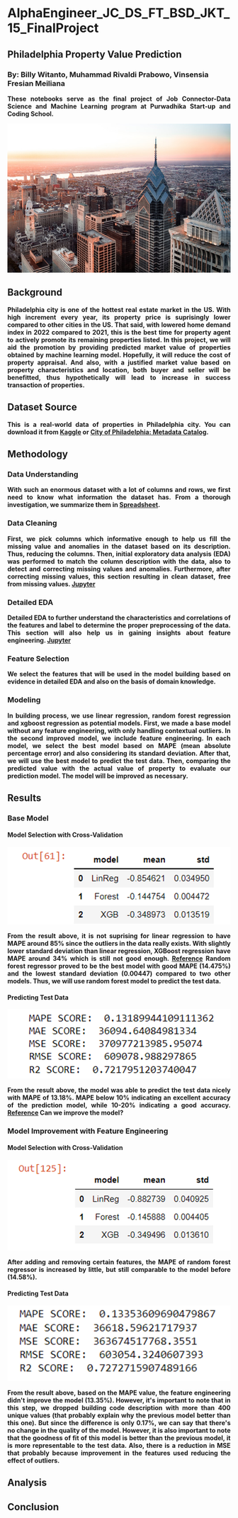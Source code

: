 # AlphaEngineer_JC_DS_FT_BSD_JKT_15_FinalProject
## Philadelphia Property Value Prediction
### By: Billy Witanto, Muhammad Rivaldi Prabowo, Vinsensia Fresian Meiliana

<p align='justify' style="font-weight: bold;">
These notebooks serve as the final project of Job Connector-Data Science and Machine Learning program at Purwadhika Start-up and Coding School.
</p>

<p align="center">
<img src="https://github.com/PurwadhikaDev/AlphaEngineer_JC_DS_FT_BSD_JKT_15_FinalProject/blob/main/Pictures/ReadMe%20Header.jpg">
</p>

## Background
<p align='justify' style="font-weight: bold;">
Philadelphia city is one of the hottest real estate market in the US. With high increment every year, its property price is suprisingly lower compared to other cities in the US. That said, with lowered home demand index in 2022 compared to 2021, this is the best time for property agent to actively promote its remaining properties listed. In this project, we will aid the promotion by providing predicted market value of properties obtained by machine learning model. Hopefully, it will reduce the cost of property appraisal. And also, with a justified market value based on property characteristics and location, both buyer and seller will be benefitted, thus hypothetically will lead to increase in success transaction of properties.
</p>

## Dataset Source
<p align='justify' style="font-weight: bold;">
This is a real-world data of properties in Philadelphia city. You can download it from <a href="https://www.kaggle.com/datasets/adebayo/philadelphia-buildings-database">Kaggle</a> or <a href="https://www.kaggle.com/datasets/adebayo/philadelphia-buildings-database">City of Philadelphia: Metadata Catalog</a>.
</p>

## Methodology
### Data Understanding
<p align='justify' style="font-weight: bold;">
With such an enormous dataset with a lot of columns and rows, we first need to know what information the dataset has. From a thorough investigation, we summarize them in <a href="https://docs.google.com/spreadsheets/d/1WapgNftGZMUBt6H2SkDbNedN6vAwY56xvdr9P1My-30/edit#gid=781668512">Spreadsheet</a>. 
</p>

### Data Cleaning
<p align='justify' style="font-weight: bold;">
First, we pick columns which informative enough to help us fill the missing value and anomalies in the dataset based on its description. Thus, reducing the columns. Then, initial exploratory data analysis (EDA) was performed to match the column description with the data, also to detect and correcting missing values and anomalies. Furthermore, after correcting missing values, this section resulting in clean dataset, free from missing values. <a href="https://github.com/PurwadhikaDev/AlphaEngineer_JC_DS_FT_BSD_JKT_15_FinalProject/blob/main/1.%20Background%20and%20Data%20Cleaning.ipynb">Jupyter</a>
</p>

### Detailed EDA
<p align='justify' style="font-weight: bold;">
Detailed EDA to further understand the characteristics and correlations of the features and label to determine the proper preprocessing of the data. This section will also help us in gaining insights about feature engineering. <a href="https://github.com/PurwadhikaDev/AlphaEngineer_JC_DS_FT_BSD_JKT_15_FinalProject/blob/main/2.%20Detailed%20EDA.ipynb">Jupyter</a>
</p>

### Feature Selection
<p align='justify' style="font-weight: bold;">
We select the features that will be used in the model building based on evidence in detailed EDA and also on the basis of domain knowledge. 
</p>

### Modeling
<p align='justify' style="font-weight: bold;">
In building process, we use linear regression, random forest regression and xgboost regression as potential models. First, we made a base model without any feature engineering, with only handling contextual outliers. In the second improved model, we include feature engineering. In each model, we select the best model based on MAPE (mean absolute percentage error) and also considering its standard deviation. After that, we will use the best model to predict the test data. Then, comparing the predicted value with the actual value of property to evaluate our prediction model. The model will be improved as necessary.
</p>

## Results

### Base Model

#### Model Selection with Cross-Validation
<p align="center">
<img src="https://github.com/PurwadhikaDev/AlphaEngineer_JC_DS_FT_BSD_JKT_15_FinalProject/blob/main/Pictures/Crossvalidation%20Base%20Model.png">
</p>
<p align='justify' style="font-weight: bold;">
From the result above, it is not suprising for linear regression to have MAPE around 85% since the outliers in the data really exists. With slightly lower standard deviation than linear regression, XGBoost regression have MAPE around 34% which is still not good enough. <a href="https://onlinelibrary.wiley.com/doi/pdf/10.1002/9781119199885.app1">Reference</a> Random forest regressor proved to be the best model with good MAPE (14.475%) and the lowest standard deviation (0.00447) compared to two other models. Thus, we will use random forest model to predict the test data.
</p>
  
#### Predicting Test Data
<p align="center">
<img src="https://github.com/PurwadhikaDev/AlphaEngineer_JC_DS_FT_BSD_JKT_15_FinalProject/blob/main/Pictures/Base%20Model%20Test%20Evaluation.png">
</p>
<p align='justify' style="font-weight: bold;">
From the result above, the model was able to predict the test data nicely with MAPE of 13.18%. MAPE below 10% indicating an excellent accuracy of the prediction model, while 10-20% indicating a good accuracy. <a href="https://onlinelibrary.wiley.com/doi/pdf/10.1002/9781119199885.app1">Reference</a> Can we improve the model?
</p>

### Model Improvement with Feature Engineering

#### Model Selection with Cross-Validation
<p align="center">
<img src="https://github.com/PurwadhikaDev/AlphaEngineer_JC_DS_FT_BSD_JKT_15_FinalProject/blob/main/Pictures/Crossvalidation%20Model%202.png">
</p>
<p align='justify' style="font-weight: bold;">
After adding and removing certain features, the MAPE of random forest regressor is increased by little, but still comparable to the model before (14.58%).
</p>

#### Predicting Test Data
<p align="center">
<img src="https://github.com/PurwadhikaDev/AlphaEngineer_JC_DS_FT_BSD_JKT_15_FinalProject/blob/main/Pictures/Model%202%20Test%20Evaluation.png">
</p>
<p align='justify' style="font-weight: bold;">
From the result above, based on the MAPE value, the feature engineering didn't improve the model (13.35%). However, it's important to note that in this step, we dropped building code description with more than 400 unique values (that probably explain why the previous model better than this one). But since the difference is only 0.17%, we can say that there's no change in the quality of the model. However, it is also important to note that the goodness of fit of this model is better than the previous model, it is more representable to the test data. Also, there is a reduction in MSE that probably because improvement in the features used reducing the effect of outliers.
</p>

## Analysis

## Conclusion
<p align='justify' style="font-weight: bold;">

</p>
